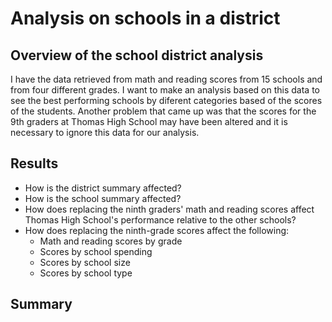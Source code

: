 # Analysis on schools in a district
## Overview of the school district analysis
I have the data retrieved from math and reading scores from 15 schools and from four different grades. I want to make an analysis based on this data to see the best performing schools by diferent categories based of the scores of the students. Another problem that came up was that the scores for the 9th graders at Thomas High School may have been altered and it is necessary to ignore this data for our analysis.
## Results
- How is the district summary affected?
- How is the school summary affected?
- How does replacing the ninth graders' math and reading scores affect Thomas High School's performance relative to the other schools?
- How does replacing the ninth-grade scores affect the following:
  - Math and reading scores by grade
  - Scores by school spending
  - Scores by school size
  - Scores by school type
## Summary
